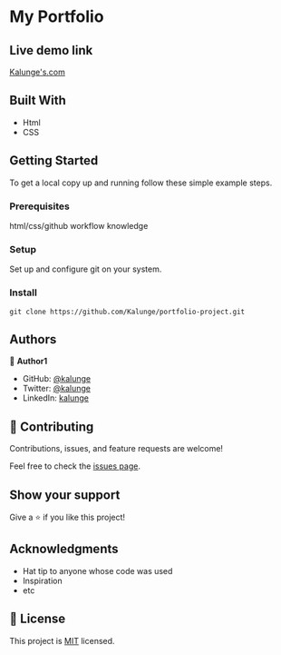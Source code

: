 
# My Portfolio

## Live demo link
[Kalunge's.com](https://kalunge.github.io/portfolio-project/)

## Built With

- Html
- CSS


## Getting Started

To get a local copy up and running follow these simple example steps.

### Prerequisites
html/css/github workflow knowledge

### Setup
Set up and configure git on your system.

### Install
```
git clone https://github.com/Kalunge/portfolio-project.git

```

## Authors

👤 **Author1**

- GitHub: [@kalunge](https://github.com/kalunge)
- Twitter: [@kalunge](https://twitter.com/titus_muthomi)
- LinkedIn: [kalunge](https://linkedin.com/in/titus_muthomi)


## 🤝 Contributing

Contributions, issues, and feature requests are welcome!

Feel free to check the [issues page](../../issues/).

## Show your support

Give a ⭐️ if you like this project!

## Acknowledgments

- Hat tip to anyone whose code was used
- Inspiration
- etc

## 📝 License

This project is [MIT](https://github.com/git/git-scm.com/blob/main/MIT-LICENSE.txt) licensed.
